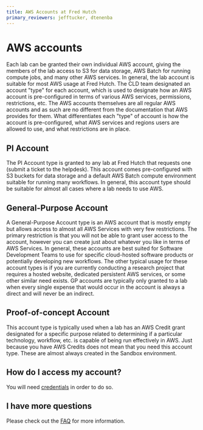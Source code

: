 ```yaml
---
title: AWS Accounts at Fred Hutch
primary_reviewers: jefftucker, dtenenba
---
```


# AWS accounts

Each lab can be granted their own individual AWS account, giving the members of the lab access to S3 for data storage, AWS Batch for running compute jobs, and many other AWS services.  In general, the lab account is suitable for most AWS usage at Fred Hutch.  The CLD team designated an account "type" for each account, which is used to designate how an AWS account is pre-configured in terms of various AWS services, permissions, restrictions, etc.  The AWS accounts themselves are all regular AWS accounts and as such are no different from the documentation that AWS provides for them.  What differentiates each "type" of account is how the account is pre-configured, what AWS services and regions users are allowed to use, and what restrictions are in place.

## PI Account

The PI Account type is granted to any lab at Fred Hutch that requests one (submit a ticket to the helpdesk).  This account comes pre-configured with S3 buckets for data storage and a default AWS Batch compute environment suitable for running many workflows.  In general, this account type should be suitable for almost all cases where a lab needs to use AWS.  

## General-Purpose Account

A General-Purpose Account type is an AWS account that is mostly empty but allows access to almost all AWS Services with very few restrictions.  The primary restriction is that you will not be able to grant user access to the account, however you can create just about whatever you like in terms of AWS Services.  In general, these accounts are best suited for Software Development Teams to use for specific cloud-hosted software products or potentially developing new workflows.  The other typical usage for these account types is if you are currently conducting a research project that requires a hosted website, dedicated persistent AWS services, or some other similar need exists.  GP accounts are typically only granted to a lab when every single expense that would occur in the account is always a direct and will never be an indirect.

## Proof-of-concept Account

This account type is typically used when a lab has an AWS Credit grant designated for a specific purpose related to determining if a particular technology, workflow, etc. is capable of being run effectively in AWS.  Just because you have AWS Credits does not mean that you need this account type.  These are almost always created in the Sandbox environment.

## How do I access my account?

You will need [credentials](/scicomputing/access_credentials/) in order to do so.

## I have more questions

Please check out the [FAQ](/compdemos/cloud-faq/) for more information.
